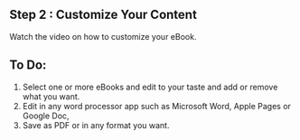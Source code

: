 ## Step 2 : Customize Your Content

Watch the video on how to customize your eBook.


## To Do:
1. Select one or more eBooks and edit to your taste and add or remove what you want.
2. Edit in any word processor app such as Microsoft Word, Apple Pages or Google Doc, 
3. Save as PDF or in any format you want.

